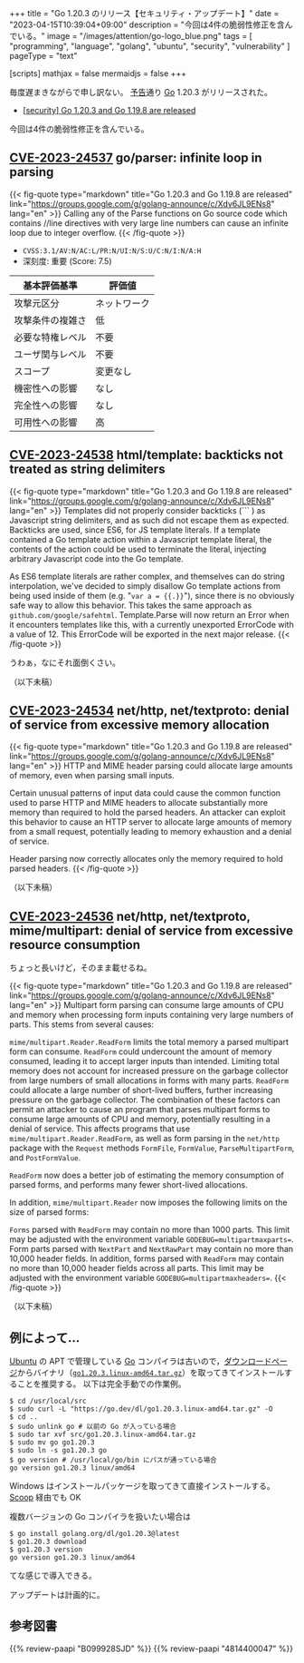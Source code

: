 +++
title = "Go 1.20.3 のリリース【セキュリティ・アップデート】"
date =  "2023-04-15T10:39:04+09:00"
description = "今回は4件の脆弱性修正を含んでいる。"
image = "/images/attention/go-logo_blue.png"
tags  = [ "programming", "language", "golang", "ubuntu", "security", "vulnerability" ]
pageType = "text"

[scripts]
  mathjax = false
  mermaidjs = false
+++

毎度遅まきながらで申し訳ない。
[予告](https://groups.google.com/g/golang-announce/c/71Wg3N0IZk0 "[security] Go 1.20.3 and Go 1.19.8 pre-announcement")通り [Go] 1.20.3 がリリースされた。

- [[security] Go 1.20.3 and Go 1.19.8 are released](https://groups.google.com/g/golang-announce/c/Xdv6JL9ENs8)

今回は4件の脆弱性修正を含んでいる。

## [CVE-2023-24537] go/parser: infinite loop in parsing

{{< fig-quote type="markdown" title="Go 1.20.3 and Go 1.19.8 are released" link="https://groups.google.com/g/golang-announce/c/Xdv6JL9ENs8" lang="en" >}}
Calling any of the Parse functions on Go source code which contains //line directives with very large line numbers can cause an infinite loop due to integer overflow.
{{< /fig-quote >}}

- `CVSS:3.1/AV:N/AC:L/PR:N/UI:N/S:U/C:N/I:N/A:H`
- 深刻度: 重要 (Score: 7.5)

| 基本評価基準 | 評価値 |
|--------|-------|
| 攻撃元区分 | ネットワーク |
| 攻撃条件の複雑さ | 低 |
| 必要な特権レベル | 不要 |
| ユーザ関与レベル | 不要 |
| スコープ | 変更なし |
| 機密性への影響 | なし |
| 完全性への影響 | なし |
| 可用性への影響 | 高 |

## [CVE-2023-24538] html/template: backticks not treated as string delimiters

{{< fig-quote type="markdown" title="Go 1.20.3 and Go 1.19.8 are released" link="https://groups.google.com/g/golang-announce/c/Xdv6JL9ENs8" lang="en" >}}
Templates did not properly consider backticks (`\`` ) as Javascript string delimiters, and as such did not escape them as expected. Backticks are used, since ES6, for JS template literals. If a template contained a Go template action within a Javascript template literal, the contents of the action could be used to terminate the literal, injecting arbitrary Javascript code into the Go template.

As ES6 template literals are rather complex, and themselves can do string interpolation, we've decided to simply disallow Go template actions from being used inside of them (e.g. "`var a = {{.}}`"), since there is no obviously safe way to allow this behavior. This takes the same approach as `github.com/google/safehtml`. Template.Parse will now return an Error when it encounters templates like this, with a currently unexported ErrorCode with a value of 12. This ErrorCode will be exported in the next major release.
{{< /fig-quote >}}

うわぁ，なにそれ面倒くさい。

（以下未稿）

## [CVE-2023-24534] net/http, net/textproto: denial of service from excessive memory allocation

{{< fig-quote type="markdown" title="Go 1.20.3 and Go 1.19.8 are released" link="https://groups.google.com/g/golang-announce/c/Xdv6JL9ENs8" lang="en" >}}
HTTP and MIME header parsing could allocate large amounts of memory, even when parsing small inputs.

Certain unusual patterns of input data could cause the common function used to parse HTTP and MIME headers to allocate substantially more memory than required to hold the parsed headers. An attacker can exploit this behavior to cause an HTTP server to allocate large amounts of memory from a small request, potentially leading to memory exhaustion and a denial of service.

Header parsing now correctly allocates only the memory required to hold parsed headers.
{{< /fig-quote >}}


（以下未稿）

## [CVE-2023-24536] net/http, net/textproto, mime/multipart: denial of service from excessive resource consumption

ちょっと長いけど，そのまま載せるね。

{{< fig-quote type="markdown" title="Go 1.20.3 and Go 1.19.8 are released" link="https://groups.google.com/g/golang-announce/c/Xdv6JL9ENs8" lang="en" >}}
Multipart form parsing can consume large amounts of CPU and memory when processing form inputs containing very large numbers of parts. This stems from several causes:

`mime/multipart.Reader.ReadForm` limits the total memory a parsed multipart form can consume. `ReadForm` could undercount the amount of memory consumed, leading it to accept larger inputs than intended.
Limiting total memory does not account for increased pressure on the garbage collector from large numbers of small allocations in forms with many parts.
`ReadForm` could allocate a large number of short-lived buffers, further increasing pressure on the garbage collector.
The combination of these factors can permit an attacker to cause an program that parses multipart forms to consume large amounts of CPU and memory, potentially resulting in a denial of service. This affects programs that use `mime/multipart.Reader.ReadForm`, as well as form parsing in the `net/http` package with the `Request` methods `FormFile`, `FormValue`, `ParseMultipartForm`, and `PostFormValue`.

`ReadForm` now does a better job of estimating the memory consumption of parsed forms, and performs many fewer short-lived allocations.

In addition, `mime/multipart.Reader` now imposes the following limits on the size of parsed forms:

`Forms` parsed with `ReadForm` may contain no more than 1000 parts. This limit may be adjusted with the environment variable `GODEBUG=multipartmaxparts=`.
Form parts parsed with `NextPart` and `NextRawPart` may contain no more than 10,000 header fields. In addition, forms parsed with `ReadForm` may contain no more than 10,000 header fields across all parts. This limit may be adjusted with the environment variable `GODEBUG=multipartmaxheaders=`.
{{< /fig-quote >}}

（以下未稿）

## 例によって...

[Ubuntu] の APT で管理している [Go] コンパイラは古いので，[ダウンロードページ](https://go.dev/dl/ "Downloads - go.dev")からバイナリ（[`go1.20.3.linux-amd64.tar.gz`](https://go.dev/dl/go1.20.3.linux-amd64.tar.gz)）を取ってきてインストールすることを推奨する。
以下は完全手動での作業例。

```text
$ cd /usr/local/src
$ sudo curl -L "https://go.dev/dl/go1.20.3.linux-amd64.tar.gz" -O
$ cd ..
$ sudo unlink go # 以前の Go が入っている場合
$ sudo tar xvf src/go1.20.3.linux-amd64.tar.gz
$ sudo mv go go1.20.3
$ sudo ln -s go1.20.3 go
$ go version # /usr/local/go/bin にパスが通っている場合
go version go1.20.3 linux/amd64
```

Windows はインストールパッケージを取ってきて直接インストールする。
[Scoop] 経由でも OK

複数バージョンの Go コンパイラを扱いたい場合は

```text
$ go install golang.org/dl/go1.20.3@latest
$ go1.20.3 download
$ go1.20.3 version
go version go1.20.3 linux/amd64
```

てな感じで導入できる。

アップデートは計画的に。

[Go]: https://go.dev/
[Ubuntu]: https://www.ubuntu.com/ "The leading operating system for PCs, IoT devices, servers and the cloud | Ubuntu"
[Scoop]: https://scoop.sh/
[CVE-2023-24534]: https://nvd.nist.gov/vuln/detail/CVE-2023-24534
[CVE-2023-24536]: https://nvd.nist.gov/vuln/detail/CVE-2023-24536
[CVE-2023-24537]: https://nvd.nist.gov/vuln/detail/CVE-2023-24537
[CVE-2023-24538]: https://nvd.nist.gov/vuln/detail/CVE-2023-24538

## 参考図書

{{% review-paapi "B099928SJD" %}} <!-- プログラミング言語Go -->
{{% review-paapi "4814400047" %}} <!-- 初めてのGo言語 -->
